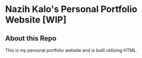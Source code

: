 # Nazih Kalo's Personal Portfolio Website [WIP]

## About this Repo
This is my personal portfolio website and is built utilizing HTML. 
